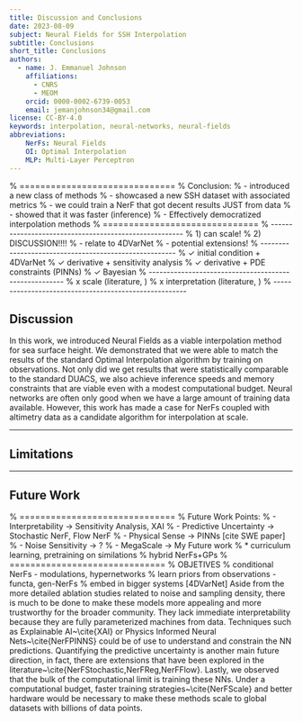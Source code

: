 ```yaml
---
title: Discussion and Conclusions
date: 2023-08-09
subject: Neural Fields for SSH Interpolation
subtitle: Conclusions
short_title: Conclusions
authors:
  - name: J. Emmanuel Johnson
    affiliations:
      - CNRS
      - MEOM
    orcid: 0000-0002-6739-0053
    email: jemanjohnson34@gmail.com
license: CC-BY-4.0
keywords: interpolation, neural-networks, neural-fields
abbreviations:
    NerFs: Neural Fields
    OI: Optimal Interpolation
    MLP: Multi-Layer Perceptron
---
```


% ==============================
% Conclusion:
% - introduced a new class of methods
% - showcased a new SSH dataset with associated metrics
% - we could train a NerF that got decent results JUST from data
% - showed that it was faster (inference)
% - Effectively democratized interpolation methods
% ==============================
% ------------------------------------------------------
% 1) can scale!
% 2) DISCUSSION!!!!
% - relate to 4DVarNet
% - potential extensions!
% ------------------------------------------------------
% ✓ initial condition + 4DVarNet
% ✓ derivative + sensitivity analysis
% ✓ derivative + PDE constraints (PINNs)
% ✓ Bayesian 
% ------------------------------------------------------
% x scale (literature, )
% x interpretation (literature, )
% ------------------------------------------------------

## Discussion

In this work, we introduced Neural Fields as a viable interpolation method for sea surface height. We demonstrated that we were able to match the results of the standard Optimal Interpolation algorithm by training on observations. Not only did we get results that were statistically comparable to the standard DUACS, we also achieve inference speeds and memory constraints that are viable even with a modest computational budget. Neural networks are often only good when we have a large amount of training data available. However, this work has made a case for NerFs coupled with altimetry data as a candidate algorithm for interpolation at scale. 

---
## Limitations

---
## Future Work
% ==============================
% Future Work Points:
% - Interpretability -> Sensitivity Analysis, XAI
% - Predictive Uncertainty -> Stochastic NerF, Flow NerF
% - Physical Sense -> PINNs [cite SWE paper]
% - Noise Sensitivity -> ?
% - MegaScale -> My Future work
% * curriculum learning, pretraining on similations
% hybrid NerFs+GPs
% ==============================
% OBJETIVES
% conditional NerFs - modulations, hypernetworks
% learn priors from observations - functa, gen-NerFs
% embed in bigger systems [4DVarNet]
Aside from the more detailed ablation studies related to noise and sampling density, there is much to be done to make these models more appealing and more trustworthy for the broader community. They lack immediate interpretability because they are fully parameterized machines from data. Techniques such as Explainable AI~\cite{XAI} or Physics Informed Neural Nets~\cite{NerFPINNS} could be of use to understand and constrain the NN predictions. Quantifying the predictive uncertainty is another main future direction, in fact, there are extensions that have been explored in the literature~\cite{NerFStochastic,NerFReg,NerFFlow}. Lastly, we observed that the bulk of the computational limit is training these NNs. Under a computational budget, faster training strategies~\cite{NerFScale} and better hardware would be necessary to make these methods scale to global datasets with billions of data points.
